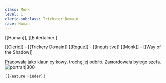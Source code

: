 ```yaml
---
class: Monk
level: 1
cleric-subclass: Trickster Domain
race: Human
---
```

[[Human]], [[Entertainer]]

[[Cleric]] - [[Trickery Domain]]
[[Rogue]] - [[Inquisitive]]
[[Monk]] - [[Way of the Shadow]]

Pracowała jako klaun cyrkowy, trochę jej odbiło. Zamordowała byłego szefa.
![portrait|300](gXMs4yi0.jpg)


```meta-bind-embed
[[Feature Finder]]
```

